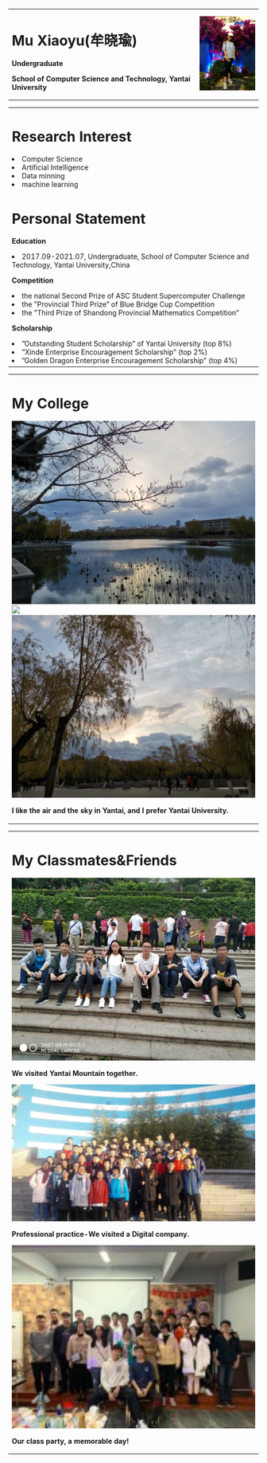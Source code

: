 <table border="0">
  <tr>
    <td width="75%">
      <h1>Mu Xiaoyu(牟晓瑜)</h1>
      <p><b>Undergraduate</b></p>
      <p><b>School of Computer Science and Technology, Yantai University</b></p>
    </td>
    <td width="25%">
      <img src="/a.jpg" width="100%">    
    </td>
  </tr>
</table>
<table border="0">
    <tr>
    <td width="75%">
      <h1>Research Interest</h1>
       <li>Computer Science<br>
      </li>
      <li>Artificial Intelligence<br>
      </li>
      <li>Data minning <br>
      </li>
      <li>machine learning<br>
      </li>
    </td>
  </tr>
  
  <tr>
    <td width="75%">
      <h1>Personal Statement</h1>
      <p><b>Education</b></p>
       <li>2017.09-2021.07, Undergraduate, School of Computer Science and Technology, Yantai University,China<br>
      </li>
      <p><b>Competition</b></p>
      <li>the national Second Prize of ASC Student Supercomputer Challenge<br>
      </li>
      <li> the ”Provincial Third Prize” of Blue Bridge Cup Competition<br>
      </li>
      <li> the ”Third Prize of Shandong Provincial Mathematics Competition”<br>
      </li>
      <p><b>Scholarship</b></p>
      <li> ”Outstanding Student Scholarship” of Yantai University (top 8%)<br>
      </li>
       <li> ”Xinde Enterprise Encouragement Scholarship” (top 2%)<br>
      </li>
       <li> ”Golden Dragon Enterprise Encouragement Scholarship” (top 4%)<br>
      </li>
    </td>

  </tr> 
</table>

<table border="0">
  <tr>
    <td width="75%">
      <h1>My College</h1>
      <img src="/syh.jpg" width="100%"> 
      <img src="/shu.jpg" width="100%">
      <img src="/yun.jpg" width="100%">
      <p><b>I like the air and the sky in Yantai, and I prefer Yantai University.</b></p>
    </td>
  </tr>
</table>


<table border="0">
  <tr>
    <td width="75%">
      <h1>My Classmates&Friends</h1>
      <img src="/sj.jpg" width="100%"> 
      <p><b>We visited Yantai Mountain together.</b></p>
      <img src="/sx.png" width="100%">
      <p><b>Professional practice-We visited a Digital company.</b></p>
      <img src="/hp.jfif" width="100%">
      <p><b>Our class party, a memorable day!</b></p>
    </td>
  </tr>
</table>
